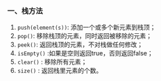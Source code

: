 ### 一、栈方法
1. `push(element(s))`: 添加一个或多个新元素到栈顶；
2. `pop()`: 移除栈顶的元素，同时返回被移除的元素；
3. `peek()`: 返回栈顶的元素，不对栈做任何修改；
4. `isEmpty()` :如果是空则返回true，否则返回false；
5. `clear()` : 移除所有元素；
6. `size()` : 返回栈里元素的个数。